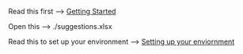 Read this first --> [Getting Started](./guidelines.md)

Open this --> ./suggestions.xlsx

Read this to set up your environment --> [Setting up your enviornment](./setup.md)